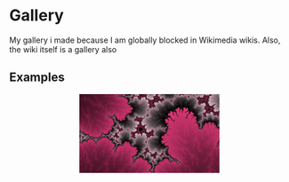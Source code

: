 # Gallery
My gallery i made because I am globally blocked in Wikimedia wikis.
Also, the wiki itself is a gallery also
## Examples
<p align="center">
  <img src="./IMG_2690.png" width="50%">
  <br>
</p>
